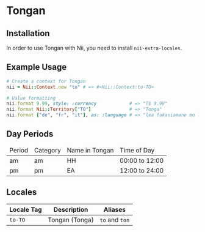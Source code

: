 <!-- This file has been generated. Source: src/docs/languages/_template.md.erb -->

# Tongan

## Installation

In order to use Tongan with Nii, you need to install `nii-extra-locales`.

## Example Usage

``` ruby
# Create a context for Tongan
nii = Nii::Context.new "to" # => #<Nii::Context:to-TO>

# Value formatting
nii.format 9.99, style: :currency            # => "T$ 9.99"
nii.format Nii::Territory["TO"]              # => "Tonga"
nii.format ["de", "fr", "it"], as: :language # => "lea fakasiamane mo lea fakafalanisē mo lea fakaʻītali"
```

## Day Periods


<table>
  <thead>
    <tr>
      <td>Period</td>
      <td>Category</td>
      <td>Name in Tongan</td>
      <td>Time of Day</td>
    </tr>
  </thead>
  <tbody>
    <tr>
      <td>am</td>
      <td>am</td>
      <td>HH</td>
      <td>00:00 to 12:00</td>
    </tr>
    <tr>
      <td>pm</td>
      <td>pm</td>
      <td>EA</td>
      <td>12:00 to 24:00</td>
    </tr>
  </tbody>
</table>



## Locales

<table>
  <thead>
    <tr>
      <th>Locale Tag</th>
      <th>Description</th>
      <th>Aliases</th>
    </tr>
  </thead>
  <tbody>
    <tr>
      <td><code>to-TO</code></td>
      <td>Tongan (Tonga)</td>
      <td><code>to</code> and <code>ton</code></td>
    </tr>
  </tbody>
</table>

